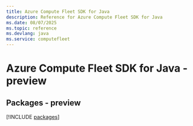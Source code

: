```yaml
---
title: Azure Compute Fleet SDK for Java
description: Reference for Azure Compute Fleet SDK for Java
ms.date: 08/07/2025
ms.topic: reference
ms.devlang: java
ms.service: computefleet
---
```

# Azure Compute Fleet SDK for Java - preview
## Packages - preview
[!INCLUDE [packages](compute-fleet-index.md)]